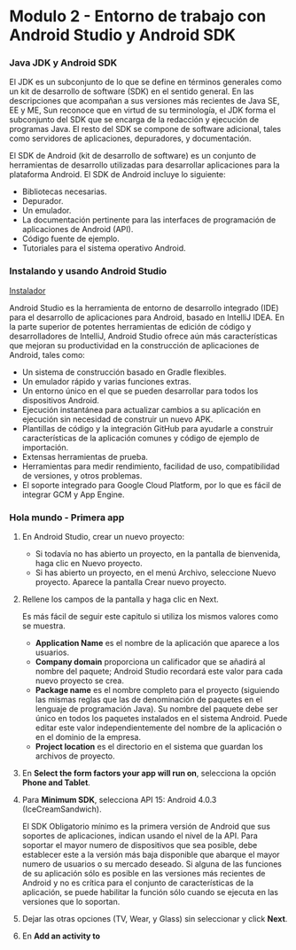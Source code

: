 # Modulo 2 - Entorno de trabajo con Android Studio y Android SDK

### Java JDK y Android SDK

El JDK es un subconjunto de lo que se define en términos generales como un kit de desarrollo de software (SDK) en el sentido general. En las descripciones que acompañan a sus versiones más recientes de Java SE, EE y ME, Sun reconoce que en virtud de su terminología, el JDK forma el subconjunto del SDK que se encarga de la redacción y ejecución de programas Java. El resto del SDK se compone de software adicional, tales como servidores de aplicaciones, depuradores, y documentación.

El SDK de Android (kit de desarrollo de software) es un conjunto de herramientas de desarrollo utilizadas para desarrollar aplicaciones para la plataforma Android. El SDK de Android incluye lo siguiente:

- Bibliotecas necesarias.
- Depurador.
- Un emulador.
- La documentación pertinente para las interfaces de programación de aplicaciones de Android (API).
- Código fuente de ejemplo.
- Tutoriales para el sistema operativo Android.

### Instalando y usando Android Studio

[Instalador](https://developer.android.com/studio/install.html)

Android Studio es la herramienta de entorno de desarrollo integrado (IDE) para el desarrollo de aplicaciones para Android, basado en IntelliJ IDEA. En la parte superior de potentes herramientas de edición de código y desarrolladores de IntelliJ, Android Studio ofrece aún más características que mejoran su productividad en la construcción de aplicaciones de Android, tales como:

- Un sistema de construcción basado en Gradle flexibles.
- Un emulador rápido y varias funciones extras.
- Un entorno único en el que se pueden desarrollar para todos los dispositivos Android.
- Ejecución instantánea para actualizar cambios a su aplicación en ejecución sin necesidad de construir un nuevo APK.
- Plantillas de código y la integración GitHub para ayudarle a construir características de la aplicación comunes y código de ejemplo de importación.
- Extensas herramientas de prueba.
- Herramientas para medir rendimiento, facilidad de uso, compatibilidad de versiones, y otros problemas.
- El soporte integrado para Google Cloud Platform, por lo que es fácil de integrar GCM y App Engine.

### Hola mundo - Primera app

1. En Android Studio, crear un nuevo proyecto:
	- Si todavía no has abierto un proyecto, en la pantalla de bienvenida, haga clic en Nuevo proyecto.
	- Si has abierto un proyecto, en el menú Archivo, seleccione Nuevo proyecto. Aparece la pantalla Crear nuevo proyecto.

2. Rellene los campos de la pantalla y haga clic en Next.

	Es más fácil de seguir este capitulo si utiliza los mismos valores como se muestra.
	- **Application Name** es el nombre de la aplicación que aparece a los usuarios.
	- **Company domain** proporciona un calificador que se añadirá al nombre del paquete; Android Studio recordará este valor para cada nuevo proyecto se crea.
	- **Package name** es el nombre completo para el proyecto (siguiendo las mismas reglas que las de denominación de paquetes en el lenguaje de programación Java). Su nombre del paquete debe ser único en todos los paquetes instalados en el sistema Android. Puede editar este valor independientemente del nombre de la aplicación o en el dominio de la empresa.
	- **Project location** es el directorio en el sistema que guardan los archivos de proyecto.

3. En **Select the form factors your app will run on**, selecciona la opción **Phone and Tablet**.

4. Para **Minimum SDK**, selecciona API 15: Android 4.0.3 (IceCreamSandwich).

	El SDK Obligatorio mínimo es la primera versión de Android que sus soportes de aplicaciones, indican usando el nivel de la API. Para soportar el mayor numero de dispositivos que sea posible, debe establecer este a la versión más baja disponible que abarque el mayor numero de usuarios o su mercado deseado. Si alguna de las funciones de su aplicación sólo es posible en las versiones más recientes de Android y no es crítica para el conjunto de características de la aplicación, se puede habilitar la función sólo cuando se ejecuta en las versiones que lo soportan.

5. Dejar las otras opciones (TV, Wear, y Glass) sin seleccionar y click **Next**.

6. En **Add an activity to <template>**, seleccionar **Empty Activity** y click **Next**.

7. Deja las opciones como las sugieren y click en **Next**.

8. Click the **Finish** button to create the project.

### Estructura de proyecto Android

<img src="https://developer.android.com/studio/images/intro/project-android-view_2-1_2x.png" width="300">

Each project in Android Studio contains one or more modules with source code files and resource files. Types of modules include:

Android app modules
Library modules
Google App Engine modules
By default, Android Studio displays your project files in the Android project view, as shown in figure 1. This view is organized by modules to provide quick access to your project's key source files.

All the build files are visible at the top level under Gradle Scripts and each app module contains the following folders:

manifests: Contains the AndroidManifest.xml file.
java: Contains the Java source code files, including JUnit test code.
res: Contains all non-code resources, such as XML layouts, UI strings, and bitmap images.
The Android project structure on disk differs from this flattened representation. To see the actual file structure of the project, select Project from the Project dropdown (in figure 1, it's showing as Android).

You can also customize the view of the project files to focus on specific aspects of your app development. For example, selecting the Problems view of your project displays links to the source files containing any recognized coding and syntax errors, such as a missing XML element closing tag in a layout file.

**app/src/main/res/layout/activity_main.xml**

	This XML layout file is for the activity you added when you created the project with Android Studio. Following the New Project workflow, Android Studio presents this file with both a text view and a preview of the screen UI. The file contains some default interface elements from the material design library, including the app bar and a floating action button. It also includes a separate layout file with the main content.
	This XML layout file resides in activity_my.xml, and contains some settings and a TextView element that displays the message, "Hello world!".

**app/src/main/java/com.....myappname/MainActivity.java**

	A tab for this file appears in Android Studio when the New Project workflow finishes. When you select the file you see the class definition for the activity you created. When you build and run the app, the Activity class starts the activity and loads the layout file that says "Hello World!"

**app/src/main/AndroidManifest.xml**

	The manifest file describes the fundamental characteristics of the app and defines each of its components. You'll revisit this file as you follow these lessons and add more components to your app.

**app/build.gradle**

	Android Studio uses Gradle to compile and build your app. There is a build.gradle file for each module of your project, as well as a build.gradle file for the entire project. Usually, you're only interested in the build.gradle file for the module, in this case the app or application module. This is where your app's build dependencies are set, including the defaultConfig settings:

		- compiledSdkVersion is the platform version against which you will compile your app. By default, this is set to the latest version of Android available in your SDK. (It should be Android 4.1 or greater; if you don't have such a version available, you must install one using the SDK Manager.) You can still build your app to support older versions, but setting this to the latest version allows you to enable new features and optimize your app for a great user experience on the latest devices.

		- applicationId is the fully qualified package name for your application that you specified during the New Project workflow.

		- minSdkVersion is the Minimum SDK version you specified during the New Project workflow. This is the earliest version of the Android SDK that your app supports.

		- targetSdkVersion indicates the highest version of Android with which you have tested your application. As new versions of Android become available, you should test your app on the new version and update this value to match the latest API level and thereby take advantage of new platform features. For more information, read Supporting Different Platform Versions.

**drawable-< density >/**

	Directories for drawable resources, other than launcher icons, designed for various densities.

**layout/**

	Directory for files that define your app's user interface like activity_my.xml, discussed above, which describes a basic layout for the MyActivity class.

**menu/**

	Directory for files that define your app's menu items.

**mipmap/**

	Launcher icons reside in the mipmap/ folder rather than the drawable/ folders. This folder contains the ic_launcher.png image that appears when you run the default app.

**values/**

	Directory for other XML files that contain a collection of resources, such as string and color definitions.

#### The User Interface

<img src="https://developer.android.com/studio/images/intro/main-window_2-1_2x.png" width="700">

1. The toolbar lets you carry out a wide range of actions, including running your app and launching Android tools.
2. The navigation bar helps you navigate through your project and open files for editing. It provides a more compact view of the structure visible in the Project tool window.
3. The editor window is where you create and modify code. Depending on the current file type, this window can change. For example, when viewing a layout file, the editor window displays the layout editor and offers the option to view the corresponding XML file.
4. Tool windows give you access to specific tasks like project management, search, version control, and more. You can expand them and collapse them.
5. The status bar displays the status of your project and the IDE itself, as well as any warnings or messages.

	You can organize the main window to give yourself more screen space by hiding or moving toolbars and tool windows. You can also use keyboard shortcuts to access most IDE features.

	At any time, you can search across your source code, databases, actions, elements of the user interface, and so on, by double-pressing the Shift key, or clicking the magnifying glass in the upper right-hand corner of the Android Studio window. This can be very useful if, for example, you are trying to locate a particular IDE action that you have forgotten how to trigger.

#### The Gradle Settings File

The gradle.settings file, located in the root project directory, tells Gradle which modules it should include when building your app. For most projects, the file is simple and only includes the following:

	include ‘:app’

However, multi-module projects need to specify each module that should go into the final build.

#### The Top-level Build File

The top-level build.gradle file, located in the root project directory, defines build configurations that apply to all modules in your project. By default, the top-level build file uses the buildscript {} block to define the Gradle repositories and dependencies that are common to all modules in the project. The following code sample describes the default settings and DSL elements you can find in the top-level build.gradle after creating a new project.

	/**
	 * The buildscript {} block is where you configure the repositories and
	 * dependencies for Gradle itself--meaning, you should not include dependencies
	 * for your modules here. For example, this block includes the Android plugin for
	 * Gradle as a dependency because it provides the additional instructions Gradle
	 * needs to build Android app modules.
	 */

	buildscript {

	    /**
	     * The repositories {} block configures the repositories Gradle uses to
	     * search or download the dependencies. Gradle pre-configures support for remote
	     * repositories such as JCenter, Maven Central, and Ivy. You can also use local
	     * repositories or define your own remote repositories. The code below defines
	     * JCenter as the repository Gradle should use to look for its dependencies.
	     */

	    repositories {
	        jcenter()
	    }

	    /**
	     * The dependencies {} block configures the dependencies Gradle needs to use
	     * to build your project. The following line adds Android Plugin for Gradle
	     * version 2.0.0 as a classpath dependency.
	     */

	    dependencies {
	        classpath 'com.android.tools.build:gradle:2.0.0'
	    }
	}

	/**
	 * The allprojects {} block is where you configure the repositories and
	 * dependencies used by all modules in your project, such as third-party plugins
	 * or libraries. Dependencies that are not required by all the modules in the
	 * project should be configured in module-level build.gradle files. For new
	 * projects, Android Studio configures JCenter as the default repository, but it
	 * does not configure any dependencies.
	 */

	allprojects {
	   repositories {
	       jcenter()
	   }
	}

#### The Module-level Build File

The module-level build.gradle file, located in each <project>/<module>/ directory, allows you to configure build settings for the specific module it is located in. Configuring these build settings allows you to provide custom packaging options, such as additional build types and product flavors, and override settings in the main/ app manifest or top-level build.gradle file.

This sample Android app module build.gradle file outlines some of the basic DSL elements and settings that you should know.

	/**
	 * The first line in the build configuration applies the Android plugin for
	 * Gradle to this build and makes the android {} block available to specify
	 * Android-specific build options.
	 */

	apply plugin: 'com.android.application'

	/**
	 * The android {} block is where you configure all your Android-specific
	 * build options.
	 */

	android {

	  /**
	   * compileSdkVersion specifies the Android API level Gradle should use to
	   * compile your app. This means your app can use the API features included in
	   * this API level and lower.
	   *
	   * buildToolsVersion specifies the version of the SDK build tools, command-line
	   * utilities, and compiler that Gradle should use to build your app. You need to
	   * download the build tools using the SDK Manager.
	   */

	  compileSdkVersion 23
	  buildToolsVersion "23.0.3"

	  /**
	   * The defaultConfig {} block encapsulates default settings and entries for all
	   * build variants, and can override some attributes in main/AndroidManifest.xml
	   * dynamically from the build system. You can configure product flavors to override
	   * these values for different versions of your app.
	   */

	  defaultConfig {

	    /**
	     * applicationId uniquely identifies the package for publishing.
	     * However, your source code should still reference the package name
	     * defined by the package attribute in the main/AndroidManifest.xml file.
	     */

	    applicationId 'com.example.myapp'

	    // Defines the minimum API level required to run the app.
	    minSdkVersion 14

	    // Specifies the API level used to test the app.
	    targetSdkVersion 23

	    // Defines the version number of your app.
	    versionCode 1

	    // Defines a user-friendly version name for your app.
	    versionName "1.0"
	  }

	  /**
	   * The buildTypes {} block is where you can configure multiple build types.
	   * By default, the build system defines two build types: debug and release. The
	   * debug build type is not explicitly shown in the default build configuration,
	   * but it includes debugging tools and is signed with the debug key. The release
	   * build type applies Proguard settings and is not signed by default.
	   */

	  buildTypes {

	    /**
	     * By default, Android Studio configures the release build type to enable code
	     * shrinking, using minifyEnabled, and specifies the Proguard settings file.
	     */

	    release {
	        minifyEnabled true // Enables code shrinking for the release build type.
	        proguardFiles getDefaultProguardFile('proguard-android.txt'), 'proguard-rules.pro'
	    }
	  }

	  /**
	   * The productFlavors {} block is where you can configure multiple product
	   * flavors. This allows you to create different versions of your app that can
	   * override defaultConfig {} with their own settings. Product flavors are
	   * optional, and the build system does not create them by default. This example
	   * creates a free and paid product flavor. Each product flavor then specifies
	   * its own application ID, so that they can exist on the Google Play Store, or
	   * an Android device, simultaneously.
	   */

	  productFlavors {
	    free {
	      applicationId 'com.example.myapp.free'
	    }

	    paid {
	      applicationId 'com.example.myapp.paid'
	    }
	  }
	}

	/**
	 * The dependencies {} block in the module-level build configuration file
	 * only specifies dependencies required to build the module itself.
	 */

	dependencies {
	    compile project(":lib")
	    compile 'com.android.support:appcompat-v7:22.0.1'
	    compile fileTree(dir: 'libs', include: ['*.jar'])
	}

#### FILES

gradle.properties

	This is where you can configure project-wide Gradle settings, such as the Gradle daemon's maximum heap size. For more information, see Configuring the build environment.

local.properties

	Configures local environment properties for the build system, such as the path to the SDK installation. Because the content of this file is automatically generated by Android Studio and is specific to the local developer environment, you should not modify this file manually or check it into your version control system.

src/main/

	This source set includes code and resources common to all build variants.

src/< buildType >/

	Create this source set to include code and resources only for a specific build type.


### Ciclo de vida de una actividad

<img src="https://developer.android.com/images/training/basics/basic-lifecycle.png" width="700">

**onCreate:** Se llama en la creación de la actividad. Se utiliza para realizar todo tipo de inicializaciones, como la creación de la interfaz de usuario o la inicialización de estructuras de datos. Puede recibir información de estado dela actividad (en una instancia de la clase Bundle), por si se reanuda desde una actividad que ha sido destruida y vuelta a crear.

**onStart:** Nos indica que la actividad está a punto de ser mostrada al usuario.

**onResume:** Se llama cuando la actividad va a comenzar a interactuar con el usuario. Es un buen lugar para lanzar las animaciones y la música.

**onPause:** Indica que la actividad está a punto de ser lanzada a segundo plano, normalmente porque otra actividad es lanzada. Es el lugar adecuado para detener animaciones, música o almacenar los datos que estaban en edición.

**onStop:** La actividad ya no va a ser visible para el usuario. Ojo si hay muy poca memoria, es posible que la actividad se destruya sin llamar a este método.

**onRestart:** Indica que la actividad va a volver a ser representada después de haber pasado por onStop().

**onDestroy:** Se llama antes de que la actividad sea totalmente destruida. Por ejemplo, cuando el usuario pulsa el botón de volver o cuando se llama al método finish(). Ojo si hay muy poca memoria, es posible que la actividad se destruya sin llamar a este método.

##### Destroy the Activity

While the activity's first lifecycle callback is onCreate(), its very last callback is onDestroy(). The system calls this method on your activity as the final signal that your activity instance is being completely removed from the system memory.

Most apps don't need to implement this method because local class references are destroyed with the activity and your activity should perform most cleanup during onPause() and onStop(). However, if your activity includes background threads that you created during onCreate() or other long-running resources that could potentially leak memory if not properly closed, you should kill them during onDestroy().

```java
@Override
public void onDestroy() {
    super.onDestroy();  // Always call the superclass

    // Stop method tracing that the activity started during onCreate()
    android.os.Debug.stopMethodTracing();
}
```

##### Pause Your Activity

<img src="https://developer.android.com/images/training/basics/basic-lifecycle-paused.png" width="700">

When the system calls onPause() for your activity, it technically means your activity is still partially visible, but most often is an indication that the user is leaving the activity and it will soon enter the Stopped state. You should usually use the onPause() callback to:

Stop animations or other ongoing actions that could consume CPU.
Commit unsaved changes, but only if users expect such changes to be permanently saved when they leave (such as a draft email).
Release system resources, such as broadcast receivers, handles to sensors (like GPS), or any resources that may affect battery life while your activity is paused and the user does not need them.

For example, if your application uses the Camera, the onPause() method is a good place to release it.

```java
@Override
public void onPause() {
    super.onPause();  // Always call the superclass method first

    // Release the Camera because we don't need it when paused
    // and other activities might need to use it.
    if (mCamera != null) {
        mCamera.release();
        mCamera = null;
    }
}
```
##### Resume Your Activity

When the user resumes your activity from the Paused state, the system calls the onResume() method.

Be aware that the system calls this method every time your activity comes into the foreground, including when it's created for the first time. As such, you should implement onResume() to initialize components that you release during onPause() and perform any other initializations that must occur each time the activity enters the Resumed state (such as begin animations and initialize components only used while the activity has user focus).

The following example of onResume() is the counterpart to the onPause() example above, so it initializes the camera that's released when the activity pauses.

```java
@Override
public void onResume() {
    super.onResume();  // Always call the superclass method first

    // Get the Camera instance as the activity achieves full user focus
    if (mCamera == null) {
        initializeCamera(); // Local method to handle camera init
    }
}
```

#### Stopping and Restarting an Activity

<img src="https://developer.android.com/images/training/basics/basic-lifecycle-stopped.png" width="700">

Properly stopping and restarting your activity is an important process in the activity lifecycle that ensures your users perceive that your app is always alive and doesn't lose their progress. There are a few of key scenarios in which your activity is stopped and restarted:

The user opens the Recent Apps window and switches from your app to another app. The activity in your app that's currently in the foreground is stopped. If the user returns to your app from the Home screen launcher icon or the Recent Apps window, the activity restarts.
The user performs an action in your app that starts a new activity. The current activity is stopped when the second activity is created. If the user then presses the Back button, the first activity is restarted.
The user receives a phone call while using your app on his or her phone.

##### Stop Your Activity

When your activity receives a call to the onStop() method, it's no longer visible and should release almost all resources that aren't needed while the user is not using it. Once your activity is stopped, the system might destroy the instance if it needs to recover system memory. In extreme cases, the system might simply kill your app process without calling the activity's final onDestroy() callback, so it's important you use onStop() to release resources that might leak memory.

Although the onPause() method is called before onStop(), you should use onStop() to perform larger, more CPU intensive shut-down operations, such as writing information to a database.

#### Recreating an Activity

There are a few scenarios in which your activity is destroyed due to normal app behavior, such as when the user presses the Back button or your activity signals its own destruction by calling finish(). The system may also destroy your activity if it's currently stopped and hasn't been used in a long time or the foreground activity requires more resources so the system must shut down background processes to recover memory.

	Caution: Your activity will be destroyed and recreated each time the user rotates the screen. When the screen changes orientation, the system destroys and recreates the foreground activity because the screen configuration has changed and your activity might need to load alternative resources (such as the layout).

By default, the system uses the Bundle instance state to save information about each View object in your activity layout (such as the text value entered into an EditText object). So, if your activity instance is destroyed and recreated, the state of the layout is restored to its previous state with no code required by you. However, your activity might have more state information that you'd like to restore, such as member variables that track the user's progress in the activity.

	Note: In order for the Android system to restore the state of the views in your activity, each view must have a unique ID, supplied by the android:id attribute.

<img src="https://developer.android.com/images/training/basics/basic-lifecycle-savestate.png" width="700">

##### Save Your Activity State

As your activity begins to stop, the system calls onSaveInstanceState() so your activity can save state information with a collection of key-value pairs. The default implementation of this method saves information about the state of the activity's view hierarchy, such as the text in an EditText widget or the scroll position of a ListView.

To save additional state information for your activity, you must implement onSaveInstanceState() and add key-value pairs to the Bundle object. For example:

```java
static final String STATE_SCORE = "playerScore";
static final String STATE_LEVEL = "playerLevel";
...

@Override
public void onSaveInstanceState(Bundle savedInstanceState) {
    // Save the user's current game state
    savedInstanceState.putInt(STATE_SCORE, mCurrentScore);
    savedInstanceState.putInt(STATE_LEVEL, mCurrentLevel);

    // Always call the superclass so it can save the view hierarchy state
    super.onSaveInstanceState(savedInstanceState);
}
```

##### Restore Your Activity State

When your activity is recreated after it was previously destroyed, you can recover your saved state from the Bundle that the system passes your activity. Both the onCreate() and onRestoreInstanceState() callback methods receive the same Bundle that contains the instance state information.

Because the onCreate() method is called whether the system is creating a new instance of your activity or recreating a previous one, you must check whether the state Bundle is null before you attempt to read it. If it is null, then the system is creating a new instance of the activity, instead of restoring a previous one that was destroyed.

For example, here's how you can restore some state data in onCreate():

```java
@Override
protected void onCreate(Bundle savedInstanceState) {
    super.onCreate(savedInstanceState); // Always call the superclass first

    // Check whether we're recreating a previously destroyed instance
    if (savedInstanceState != null) {
        // Restore value of members from saved state
        mCurrentScore = savedInstanceState.getInt(STATE_SCORE);
        mCurrentLevel = savedInstanceState.getInt(STATE_LEVEL);
    } else {
        // Probably initialize members with default values for a new instance
    }
    ...
}
```

Instead of restoring the state during onCreate() you may choose to implement onRestoreInstanceState(), which the system calls after the onStart() method. The system calls onRestoreInstanceState() only if there is a saved state to restore, so you do not need to check whether the Bundle is null:

```java
public void onRestoreInstanceState(Bundle savedInstanceState) {
    // Always call the superclass so it can restore the view hierarchy
    super.onRestoreInstanceState(savedInstanceState);

    // Restore state members from saved instance
    mCurrentScore = savedInstanceState.getInt(STATE_SCORE);
    mCurrentLevel = savedInstanceState.getInt(STATE_LEVEL);
}
```

### Ejercicio 1
¿Cuándo se llama a los eventos del ciclo de vida en una actividad?

En este ejercicio vamos a implementar todos los métodos del ciclo de vida de la actividad MainActivity y añadiremos un toast para mostrar cuando se ejecuta. De esta forma comprenderemos mejor cuando se llama a cada método.

1. Abre la actividad MainActivity del proyecto Asteroides o Mis Lugares.
2. Copia el codigo que se encuentra aqui: [Codigo de ejemplo](/chapter2/MainActivity.java)
3. Ejecuta la aplicación y observa la secuencia de Toast.
4. Selecciona la opción cambiar de aplicacion y luego regresa a la actividad. Observa la secuencia de Toast.
5. Sal de la actividad y observa la secuencia de Toast.

### El emulador y ejecutar desde el celular

#### Run on a Real Device

##### Set up your device

1. Plug in your device to your development machine with a USB cable. If you're developing on Windows, you might need to install the appropriate USB driver for your device. For help installing drivers, see the OEM USB Drivers document.

2. Enable USB debugging on your device. On Android 4.0 and newer, go to Settings > Developer options.
```
Note: On Android 4.2 and newer, Developer options is hidden by default. To make it available, go to Settings > About phone and tap Build number seven times. Return to the previous screen to find Developer options.
```

##### Run the app from Android Studio

1. Select one of your project's files and click Run  from the toolbar.

2. In the Choose Device window that appears, select the Choose a running device radio button, select your device, and click OK .

Android Studio installs the app on your connected device and starts it.



#### Run on the Emulator

Whether you're using Android Studio or the command line, to run your app on the emulator you need to first create an Android Virtual Device (AVD). An AVD is a device configuration for the Android emulator that allows you to model a specific device.

##### Create an AVD

1. Launch the Android Virtual Device Manager:
	- In Android Studio, select Tools > Android > AVD Manager, or click the AVD Manager icon  in the toolbar. The AVD Manager screen appears.
	- Or, from the command line, change directories to sdk/ and execute:
	```
	tools/android avd
	```

	Note: The AVD Manager that appears when launched from the command line is different from the version in Android Studio, so the following instructions may not all apply.

2. On the AVD Manager main screen, click Create Virtual Device.
3. In the Select Hardware window, select a device configuration, such as Nexus 6, then click Next.
4. Select the desired system version for the AVD and click Next.
5. Verify the configuration settings, then click Finish.

For more information about using AVDs, see [Managing AVDs with AVD Manager](https://developer.android.com/studio/run/managing-avds.html)

##### Run the app from Android Studio
1. In Android Studio, select your project and click Run   from the toolbar.
2. In the Choose Device window, click the Launch emulator radio button.
3. From the Android virtual device pull-down menu, select the emulator you created, and click OK.

It can take a few minutes for the emulator to load itself. You may have to unlock the screen. When you do, My First App appears on the emulator screen.

That's how you build and run your Android app on the emulator! To start developing, continue to the next lesson.



